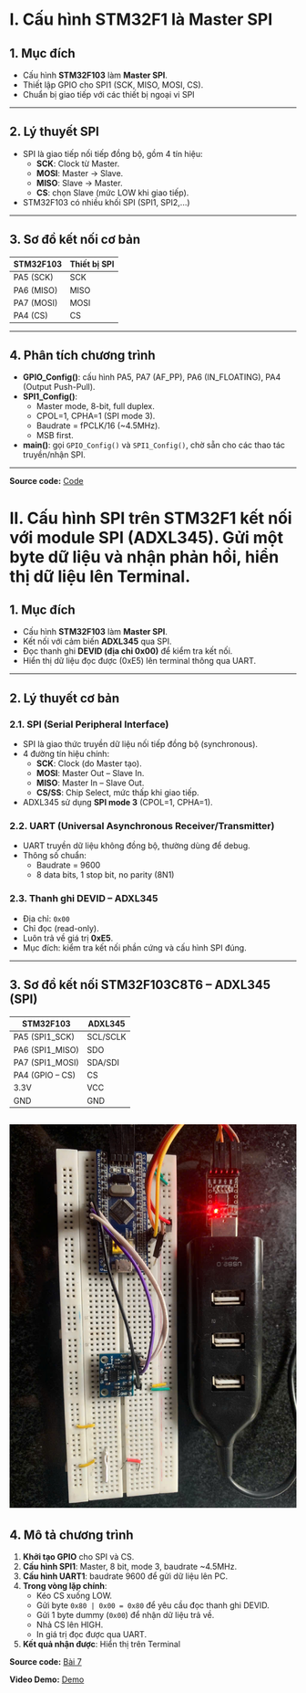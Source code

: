 # I. Cấu hình STM32F1 là Master SPI
## 1. Mục đích
- Cấu hình **STM32F103** làm **Master SPI**.  
- Thiết lập GPIO cho SPI1 (SCK, MISO, MOSI, CS).  
- Chuẩn bị giao tiếp với các thiết bị ngoại vi SPI

---

## 2. Lý thuyết SPI
- SPI là giao tiếp nối tiếp đồng bộ, gồm 4 tín hiệu:  
  - **SCK**: Clock từ Master.  
  - **MOSI**: Master → Slave.  
  - **MISO**: Slave → Master.  
  - **CS**: chọn Slave (mức LOW khi giao tiếp).  
- STM32F103 có nhiều khối SPI (SPI1, SPI2,...) 

---

## 3. Sơ đồ kết nối cơ bản
| STM32F103 | Thiết bị SPI |
|-----------|--------------|
| PA5 (SCK) | SCK |
| PA6 (MISO)| MISO|
| PA7 (MOSI)| MOSI|
| PA4 (CS)  | CS  |

---

## 4. Phân tích chương trình
- **GPIO_Config()**: cấu hình PA5, PA7 (AF_PP), PA6 (IN_FLOATING), PA4 (Output Push-Pull).  
- **SPI1_Config()**:  
  - Master mode, 8-bit, full duplex.  
  - CPOL=1, CPHA=1 (SPI mode 3).  
  - Baudrate = fPCLK/16 (~4.5MHz).  
  - MSB first.  
- **main()**: gọi `GPIO_Config()` và `SPI1_Config()`, chờ sẵn cho các thao tác truyền/nhận SPI.  

---

**Source code:** [Code](7.1.c) 


# II. Cấu hình SPI trên STM32F1 kết nối với module SPI (ADXL345). Gửi một byte dữ liệu và nhận phản hồi, hiển thị dữ liệu lên Terminal.
## 1. Mục đích
- Cấu hình **STM32F103** làm **Master SPI**.  
- Kết nối với cảm biến **ADXL345** qua SPI.  
- Đọc thanh ghi **DEVID (địa chỉ 0x00)** để kiểm tra kết nối.  
- Hiển thị dữ liệu đọc được (0xE5) lên terminal thông qua UART.  

---

## 2. Lý thuyết cơ bản

### 2.1. SPI (Serial Peripheral Interface)
- SPI là giao thức truyền dữ liệu nối tiếp đồng bộ (synchronous).  
- 4 đường tín hiệu chính:
  - **SCK**: Clock (do Master tạo).  
  - **MOSI**: Master Out – Slave In.  
  - **MISO**: Master In – Slave Out.  
  - **CS/SS**: Chip Select, mức thấp khi giao tiếp.  
- ADXL345 sử dụng **SPI mode 3** (CPOL=1, CPHA=1).  

### 2.2. UART (Universal Asynchronous Receiver/Transmitter)
- UART truyền dữ liệu không đồng bộ, thường dùng để debug.  
- Thông số chuẩn:
  - Baudrate = 9600  
  - 8 data bits, 1 stop bit, no parity (8N1)  

### 2.3. Thanh ghi DEVID – ADXL345
- Địa chỉ: `0x00`  
- Chỉ đọc (read-only).  
- Luôn trả về giá trị **0xE5**.  
- Mục đích: kiểm tra kết nối phần cứng và cấu hình SPI đúng.  

---

## 3. Sơ đồ kết nối STM32F103C8T6 – ADXL345 (SPI)

| STM32F103 | ADXL345 |
|-----------|---------|
| PA5 (SPI1_SCK)  | SCL/SCLK |
| PA6 (SPI1_MISO) | SDO      |
| PA7 (SPI1_MOSI) | SDA/SDI  |
| PA4 (GPIO – CS) | CS       |
| 3.3V             | VCC      |
| GND              | GND      |

![alt text](SPI.jpg) 
---

## 4. Mô tả chương trình

1. **Khởi tạo GPIO** cho SPI và CS.  
2. **Cấu hình SPI1**: Master, 8 bit, mode 3, baudrate ~4.5MHz.  
3. **Cấu hình UART1**: baudrate 9600 để gửi dữ liệu lên PC.  
4. **Trong vòng lặp chính**:
   - Kéo CS xuống LOW.  
   - Gửi byte `0x80 | 0x00 = 0x80` để yêu cầu đọc thanh ghi DEVID.  
   - Gửi 1 byte dummy (`0x00`) để nhận dữ liệu trả về.  
   - Nhả CS lên HIGH.  
   - In giá trị đọc được qua UART.  
5. **Kết quả nhận được**: Hiển thị trên Terminal

**Source code:** [Bài 7](7.2.c)  

**Video Demo:** [Demo](https://drive.google.com/file/d/1kkN5NX923quCowhPOLtsPBhzEQKVJW5f/view?usp=sharing)  









